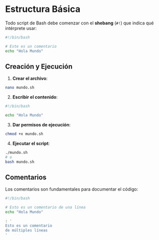 # Estructura Básica

Todo script de Bash debe comenzar con el **shebang** (`#!`) que indica qué intérprete usar:

```bash
#!/bin/bash

# Este es un comentario
echo "Hola Mundo"
```

## Creación y Ejecución

1. **Crear el archivo**:

```bash
nano mundo.sh
```

2. **Escribir el contenido**:

```bash
#!/bin/bash

echo "Hola Mundo"
```

3. **Dar permisos de ejecución**:

```bash
chmod +x mundo.sh
```

4. **Ejecutar el script**:

```bash
./mundo.sh
# o
bash mundo.sh
```

## Comentarios

Los comentarios son fundamentales para documentar el código:

```bash
#!/bin/bash

# Esto es un comentario de una línea
echo "Hola Mundo"

: '
Esto es un comentario
de múltiples líneas
'
```